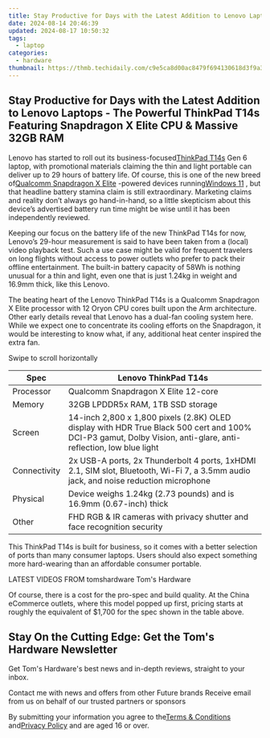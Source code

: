 ```yaml
---
title: Stay Productive for Days with the Latest Addition to Lenovo Laptops - The Powerful ThinkPad T14s Featuring Snapdragon X Elite CPU & Massive 32GB RAM
date: 2024-08-14 20:46:39
updated: 2024-08-17 10:50:32
tags:
  - laptop
categories:
  - hardware
thumbnail: https://thmb.techidaily.com/c9e5ca8d00ac8479f694130618d3f9a3080c0193f44d3a38cfaa7537d0961fac.png
---
```


## Stay Productive for Days with the Latest Addition to Lenovo Laptops - The Powerful ThinkPad T14s Featuring Snapdragon X Elite CPU & Massive 32GB RAM

Lenovo has started to roll out its business-focused[ThinkPad T14s](https://weibo.com/u/1617785922) Gen 6 laptop, with promotional materials claiming the thin and light portable can deliver up to 29 hours of battery life. Of course, this is one of the new breed of[Qualcomm Snapdragon X Elite](https://tools.techidaily.com) \-powered devices running[Windows 11](https://tools.techidaily.com) , but that headline battery stamina claim is still extraordinary. Marketing claims and reality don’t always go hand-in-hand, so a little skepticism about this device’s advertised battery run time might be wise until it has been independently reviewed.

 Keeping our focus on the battery life of the new ThinkPad T14s for now, Lenovo’s 29-hour measurement is said to have been taken from a (local) video playback test. Such a use case might be valid for frequent travelers on long flights without access to power outlets who prefer to pack their offline entertainment. The built-in battery capacity of 58Wh is nothing unusual for a thin and light, even one that is just 1.24kg in weight and 16.9mm thick, like this Lenovo.

 The beating heart of the Lenovo ThinkPad T14s is a Qualcomm Snapdragon X Elite processor with 12 Oryon CPU cores built upon the Arm architecture. Other early details reveal that Lenovo has a dual-fan cooling system here. While we expect one to concentrate its cooling efforts on the Snapdragon, it would be interesting to know what, if any, additional heat center inspired the extra fan.

 Swipe to scroll horizontally

| Spec         | Lenovo ThinkPad T14s                                                                                                                                           |
| ------------ | -------------------------------------------------------------------------------------------------------------------------------------------------------------- |
| Processor    | Qualcomm Snapdragon X Elite 12-core                                                                                                                            |
| Memory       | 32GB LPDDR5x RAM, 1TB SSD storage                                                                                                                              |
| Screen       | 14-inch 2,800 x 1,800 pixels (2.8K) OLED display with HDR True Black 500 cert and 100% DCI-P3 gamut, Dolby Vision, anti-glare, anti-reflection, low blue light |
| Connectivity | 2x USB-A ports, 2x Thunderbolt 4 ports, 1xHDMI 2.1, SIM slot, Bluetooth, Wi-Fi 7, a 3.5mm audio jack, and noise reduction microphone                           |
| Physical     | Device weighs 1.24kg (2.73 pounds) and is 16.9mm (0.67-inch) thick                                                                                             |
| Other        | FHD RGB & IR cameras with privacy shutter and face recognition security                                                                                        |

 This ThinkPad T14s is built for business, so it comes with a better selection of ports than many consumer laptops. Users should also expect something more hard-wearing than an affordable consumer portable.

 LATEST VIDEOS FROM tomshardware Tom's Hardware

 Of course, there is a cost for the pro-spec and build quality. At the China eCommerce outlets, where this model popped up first, pricing starts at roughly the equivalent of $1,700 for the spec shown in the table above.

## Stay On the Cutting Edge: Get the Tom's Hardware Newsletter

 Get Tom's Hardware's best news and in-depth reviews, straight to your inbox.

 Contact me with news and offers from other Future brands  Receive email from us on behalf of our trusted partners or sponsors

 By submitting your information you agree to the[Terms & Conditions](https://futureplc.com/terms-conditions/) and[Privacy Policy](https://futureplc.com/privacy-policy/) and are aged 16 or over.

<ins class="adsbygoogle"
     style="display:block"
     data-ad-format="autorelaxed"
     data-ad-client="ca-pub-7571918770474297"
     data-ad-slot="1223367746"></ins>



<ins class="adsbygoogle"
     style="display:block"
     data-ad-client="ca-pub-7571918770474297"
     data-ad-slot="8358498916"
     data-ad-format="auto"
     data-full-width-responsive="true"></ins>
